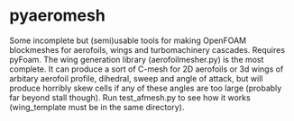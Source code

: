 # pyaeromesh
Some incomplete but (semi)usable tools for making OpenFOAM blockmeshes for aerofoils, wings and turbomachinery cascades.
Requires pyFoam.
The wing generation library (aerofoilmesher.py) is the most complete.
It can produce a sort of C-mesh for 2D aerofoils or 3d wings of arbitary aerofoil profile, dihedral, sweep and angle of attack,
but will produce horribly skew cells if any of these angles are too large (probably far beyond stall though).
Run test_afmesh.py to see how it works (wing_template must be in the same directory). 

